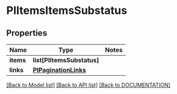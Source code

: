 # PIItemsItemsSubstatus

## Properties
Name | Type | Notes
------------ | ------------- | -------------
**items** | **list[PIItemsSubstatus]**
**links** | **[**PIPaginationLinks**](../models/PIPaginationLinks.md)**

[[Back to Model list]](../../DOCUMENTATION.md#documentation-for-models) [[Back to API list]](../../DOCUMENTATION.md#documentation-for-api-endpoints) [[Back to DOCUMENTATION]](../../DOCUMENTATION.md)
